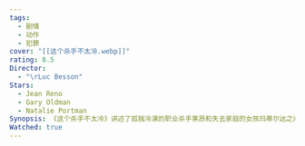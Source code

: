 ```yaml
---
tags:
  - 剧情
  - 动作
  - 犯罪
cover: "[[这个杀手不太冷.webp]]"
rating: 8.5
Director:
  - "\rLuc Besson"
Stars:
  - Jean Reno
  - Gary Oldman
  - Natalie Portman
Synopsis: 《这个杀手不太冷》讲述了孤独冷漠的职业杀手莱昂和失去家庭的女孩玛蒂尔达之间的故事。莱昂住在纽约的公寓里，靠接任务维持生活，日复一日地过着简单而危险的日子。而玛蒂尔达则是一个生活在破碎家庭中的少女，她的家人因卷入毒品交易被腐败警察斯坦杀害，只有玛蒂尔达侥幸逃脱。玛蒂尔达找到莱昂，恳求他教自己成为杀手，以为家人复仇。尽管起初不情愿，莱昂最终答应了她的请求，两人之间逐渐建立起超越年龄与背景的特殊情感。玛蒂尔达在学习杀手技能的同时，也逐渐融化了莱昂冷漠的内心。然而，他们的关系和生活被复仇计划以及斯坦的追捕推向危险的边缘。最终，莱昂用自己的生命保护了玛蒂尔达，让她重新获得自由和新生。《这个杀手不太冷》通过两位主角的互动，探讨了孤独、成长和救赎的主题，展现了在冷酷无情的世界中，依然可以找到温暖与希望。
Watched: true
---
```

